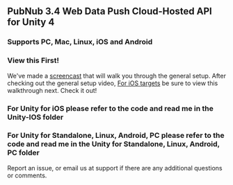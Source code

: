 ## PubNub 3.4 Web Data Push Cloud-Hosted API for Unity 4
### Supports PC, Mac, Linux, iOS and Android

### View this First!
We've made a [screencast](https://vimeo.com/69591819) that will walk you through the general setup. 
After checking out the general setup video, [For iOS targets](https://vimeo.com/71549964) be sure to view this walkthrough next. Check it out!

### For Unity for iOS please refer to the code and read me in the Unity-IOS folder
### For Unity for Standalone, Linux, Android, PC  please refer to the code and read me in the Unity for Standalone, Linux, Android, PC folder

Report an issue, or email us at support if there are any additional questions or comments.
